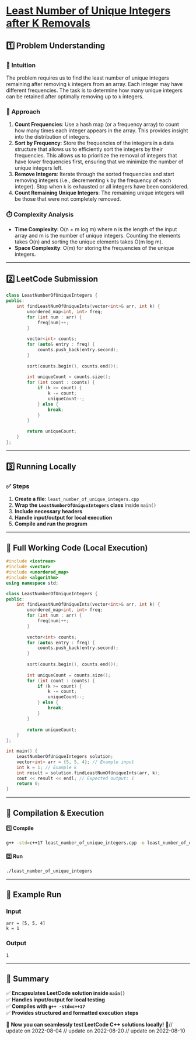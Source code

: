 # **[Least Number of Unique Integers after K Removals](https://leetcode.com/problems/least-number-of-unique-integers-after-k-removals/description/)**  

## **1️⃣ Problem Understanding**  
### **📌 Intuition**  
The problem requires us to find the least number of unique integers remaining after removing `k` integers from an array. Each integer may have different frequencies. The task is to determine how many unique integers can be retained after optimally removing up to `k` integers. 

### **🚀 Approach**  
1. **Count Frequencies**: Use a hash map (or a frequency array) to count how many times each integer appears in the array. This provides insight into the distribution of integers.
2. **Sort by Frequency**: Store the frequencies of the integers in a data structure that allows us to efficiently sort the integers by their frequencies. This allows us to prioritize the removal of integers that have lower frequencies first, ensuring that we minimize the number of unique integers left.
3. **Remove Integers**: Iterate through the sorted frequencies and start removing integers (i.e., decrementing `k` by the frequency of each integer). Stop when `k` is exhausted or all integers have been considered.
4. **Count Remaining Unique Integers**: The remaining unique integers will be those that were not completely removed.

### **⏱️ Complexity Analysis**  
- **Time Complexity**: O(n + m log m) where n is the length of the input array and m is the number of unique integers. Counting the elements takes O(n) and sorting the unique elements takes O(m log m).
- **Space Complexity**: O(m) for storing the frequencies of the unique integers.

---  

## **2️⃣ LeetCode Submission**  
```cpp
class LeastNumberOfUniqueIntegers {
public:
    int findLeastNumOfUniqueInts(vector<int>& arr, int k) {
        unordered_map<int, int> freq;
        for (int num : arr) {
            freq[num]++;
        }
        
        vector<int> counts;
        for (auto& entry : freq) {
            counts.push_back(entry.second);
        }
        
        sort(counts.begin(), counts.end());
        
        int uniqueCount = counts.size();
        for (int count : counts) {
            if (k >= count) {
                k -= count;
                uniqueCount--;
            } else {
                break;
            }
        }
        
        return uniqueCount;
    }
};  
```  

---  

## **3️⃣ Running Locally**  
### **✅ Steps**  
1. **Create a file**: `least_number_of_unique_integers.cpp`  
2. **Wrap the `LeastNumberOfUniqueIntegers` class** inside `main()`  
3. **Include necessary headers**  
4. **Handle input/output for local execution**  
5. **Compile and run the program**  

---  

## **📝 Full Working Code (Local Execution)**  
```cpp
#include <iostream>
#include <vector>
#include <unordered_map>
#include <algorithm>
using namespace std;

class LeastNumberOfUniqueIntegers {
public:
    int findLeastNumOfUniqueInts(vector<int>& arr, int k) {
        unordered_map<int, int> freq;
        for (int num : arr) {
            freq[num]++;
        }
        
        vector<int> counts;
        for (auto& entry : freq) {
            counts.push_back(entry.second);
        }
        
        sort(counts.begin(), counts.end());
        
        int uniqueCount = counts.size();
        for (int count : counts) {
            if (k >= count) {
                k -= count;
                uniqueCount--;
            } else {
                break;
            }
        }
        
        return uniqueCount;
    }
};

int main() {
    LeastNumberOfUniqueIntegers solution;
    vector<int> arr = {5, 5, 4}; // Example input
    int k = 1; // Example k
    int result = solution.findLeastNumOfUniqueInts(arr, k);
    cout << result << endl; // Expected output: 1
    return 0;
}
```  

---  

## **🔧 Compilation & Execution**  
#### **1️⃣ Compile**  
```bash
g++ -std=c++17 least_number_of_unique_integers.cpp -o least_number_of_unique_integers
```  

#### **2️⃣ Run**  
```bash
./least_number_of_unique_integers
```  

---  

## **🎯 Example Run**  
### **Input**  
```
arr = [5, 5, 4]
k = 1
```  
### **Output**  
```
1
```  

---  

## **📌 Summary**  
✅ **Encapsulates LeetCode solution inside `main()`**  
✅ **Handles input/output for local testing**  
✅ **Compiles with `g++ -std=c++17`**  
✅ **Provides structured and formatted execution steps**  

🚀 **Now you can seamlessly test LeetCode C++ solutions locally!** 🚀// update on 2022-08-04
// update on 2022-08-20
// update on 2022-08-10
